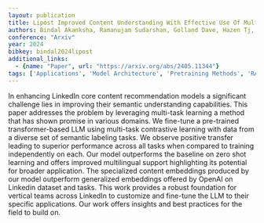 ```yaml
---
layout: publication
title: Lipost Improved Content Understanding With Effective Use Of Multi-task Contrastive Learning
authors: Bindal Akanksha, Ramanujam Sudarshan, Golland Dave, Hazen Tj, Jiang Tina, Zhang Fengyu, Yan Peng
conference: "Arxiv"
year: 2024
bibkey: bindal2024lipost
additional_links:
  - {name: "Paper", url: "https://arxiv.org/abs/2405.11344"}
tags: ['Applications', 'Model Architecture', 'Pretraining Methods', 'RAG', 'Reinforcement Learning', 'Training Techniques', 'Transformer']
---
```

In enhancing LinkedIn core content recommendation models a significant challenge lies in improving their semantic understanding capabilities. This paper addresses the problem by leveraging multi-task learning a method that has shown promise in various domains. We fine-tune a pre-trained transformer-based LLM using multi-task contrastive learning with data from a diverse set of semantic labeling tasks. We observe positive transfer leading to superior performance across all tasks when compared to training independently on each. Our model outperforms the baseline on zero shot learning and offers improved multilingual support highlighting its potential for broader application. The specialized content embeddings produced by our model outperform generalized embeddings offered by OpenAI on Linkedin dataset and tasks. This work provides a robust foundation for vertical teams across LinkedIn to customize and fine-tune the LLM to their specific applications. Our work offers insights and best practices for the field to build on.
